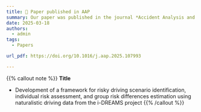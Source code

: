 ```yaml
---
title: 📄 Paper published in AAP
summary: Our paper was published in the journal *Accident Analysis and Prevention*.
date: 2025-03-18
authors:
  - admin
tags:
  - Papers

url_pdf: https://doi.org/10.1016/j.aap.2025.107993

---
```


{{% callout note %}}
**Title**
- Development of a framework for risky driving scenario identification, individual risk assessment, and group risk differences estimation using naturalistic driving data from the i-DREAMS project
{{% /callout %}}
